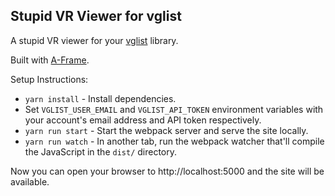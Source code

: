 ## Stupid VR Viewer for vglist

A stupid VR viewer for your [vglist](https://vglist.co) library.

Built with [A-Frame](https://aframe.io).

Setup Instructions:

- `yarn install` - Install dependencies.
- Set `VGLIST_USER_EMAIL` and `VGLIST_API_TOKEN` environment variables with your account's email address and API token respectively.
- `yarn run start` - Start the webpack server and serve the site locally.
- `yarn run watch` - In another tab, run the webpack watcher that'll compile the JavaScript in the `dist/` directory.

Now you can open your browser to http://localhost:5000 and the site will be available.
